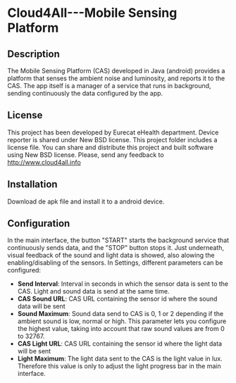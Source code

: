 Cloud4All---Mobile Sensing Platform
================================

Description
-----------

The Mobile Sensing Platform (CAS) developed in Java (android) provides a platform that senses the ambient noise and luminosity, and reports it to the CAS. The app itself is a manager of a service that runs in background, sending continuously the data configured by the app.


License
-------

This project has been developed by Eurecat eHealth department. Device reporter is shared under New BSD license. This project folder includes a license file. You can share and distribute this project and built software using New BSD license. Please, send any feedback to http://www.cloud4all.info


Installation
------------

Download de apk file and install it to a android device.


Configuration
-------------

In the main interface, the button "START" starts the background service that continuously sends data, and the "STOP" button stops it. Just underneath, visual feedback of the sound and light data is showed, also alowing the enabling/disabling of the sensors.
In Settings, different parameters can be configured: 
- **Send Interval**: Interval in seconds in which the sensor data is sent to the CAS. Light and sound data is send at the same time.
- **CAS Sound URL**: CAS URL containing the sensor id where the sound data will be sent
- **Sound Maximum**: Sound data send to CAS is 0, 1 or 2 depending if the ambient sound is low, normal or high. This parameter lets you configure the highest value, taking into account that raw sound values are from 0 to 32767.
- **CAS Light URL**: CAS URL containing the sensor id where the light data will be sent
- **Light Maximum**: The light data sent to the CAS is the light value in lux. Therefore this value is only to adjust the light progress bar in the main interface. 